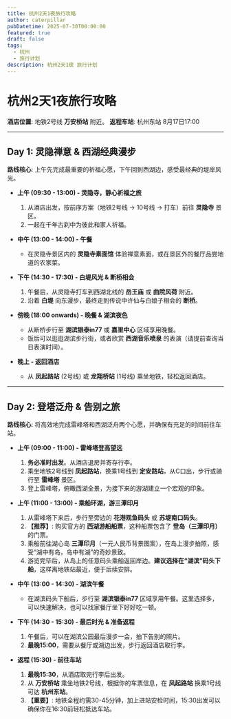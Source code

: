 ```yaml
---
title: 杭州2天1夜旅行攻略
author: caterpillar
pubDatetime: 2025-07-30T00:00:00
featured: true
draft: false
tags:
  - 杭州
  - 旅行计划
description: 杭州2天1夜 旅行计划
---
```


# 杭州2天1夜旅行攻略


**酒店位置**: 地铁2号线 **万安桥站** 附近。
**返程车站**: 杭州东站 8月17日17:00

---

## Day 1: 灵隐禅意 & 西湖经典漫步 

**路线核心**: 上午先完成最重要的祈福心愿，下午回到西湖边，感受最经典的堤岸风光。

-   **上午 (09:30 - 13:00) - 灵隐寺，静心祈福之旅**
    1.  从酒店出发，按前序方案（地铁2号线 -> 10号线 -> 打车）前往 **灵隐寺** 景区。
    2.  一起在千年古刹中为彼此和家人祈福。

-   **中午 (13:00 - 14:00) - 午餐**
    -   在灵隐寺景区内的 **灵隐寺素面馆** 体验禅意素面，或在景区外的餐厅品尝地道的农家菜。

-   **下午 (14:30 - 17:30) - 白堤风光 & 断桥相会**
    1.  午餐后，从灵隐寺打车到西湖北线的 **岳王庙** 或 **曲院风荷** 附近。
    2.  沿着 **白堤** 向东漫步，最终走到传说中许仙与白娘子相会的 **断桥**。

-   **傍晚 (18:00 onwards) - 晚餐 & 湖滨夜色**
    -   从断桥步行至 **湖滨银泰in77** 或 **嘉里中心** 区域享用晚餐。
    -   饭后可以逛逛湖滨步行街，或者欣赏 **西湖音乐喷泉** 的表演（请提前查询当日表演时间）。

-   **晚上 - 返回酒店**
    -   从 **凤起路站** (2号线) 或 **龙翔桥站** (1号线) 乘坐地铁，轻松返回酒店。

---

## Day 2: 登塔泛舟 & 告别之旅 

**路线核心**: 将高效地完成雷峰塔和西湖泛舟两个心愿，并确保有充足的时间前往车站。

-   **上午 (09:00 - 11:00) - 雷峰塔登高望远**
    1.  **务必准时出发**。从酒店退房并寄存行李。
    2.  乘坐地铁2号线到 **凤起路站**，换乘1号线到 **定安路站**，从C口出，步行或骑行至 **雷峰塔** 景区。
    3.  登上雷峰塔，俯瞰西湖全景，为接下来的游湖建立一个宏观的印象。

-   **上午 (11:00 - 13:00) - 乘船环湖，游三潭印月**
    1.  从雷峰塔下来后，步行至旁边的 **花港观鱼码头** 或 **苏堤南口码头**。
    2.  **【推荐】**: 购买官方的 **西湖游船船票**，这种船票包含了 **登岛（三潭印月）** 的门票。
    3.  乘船前往湖心岛 **三潭印月**（一元人民币背景图案），在岛上漫步拍照，感受“湖中有岛，岛中有湖”的奇妙景致。
    4.  游览完毕后，从岛上的任意码头乘船返回岸边。**建议选择在“湖滨”码头下船**，这样离地铁站最近，便于后续安排。

-   **中午 (13:00 - 14:30) - 湖滨午餐**
    -   在湖滨码头下船后，步行至 **湖滨银泰in77** 区域享用午餐。这里选择多，可以快速解决，也可以找家餐厅坐下好好吃一顿。

-   **下午 (14:30 - 15:30) - 最后时光 & 准备返程**
    1.  午餐后，可以在湖滨公园最后漫步一会，拍下告别的照片。
    2.  **最晚15:00**，需要从餐厅或湖边出发，步行返回酒店取行李。

-   **返程 (15:30) - 前往车站**
    1.  **最晚15:30**，从酒店取完行李后出发。
    2.  从 **万安桥站** 乘坐地铁2号线，根据你的车票信息，在 **凤起路站** 换乘1号线可达 **杭州东站**。
    3.  **【重要】**: 地铁全程约需30-45分钟，加上进站安检时间，15:30出发可以确保你在16:30前轻松抵达车站。